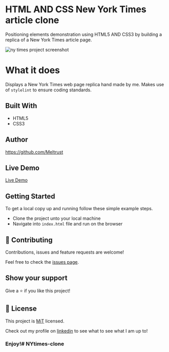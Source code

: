# HTML AND CSS New York Times article clone

Positioning elements demonstration using HTML5 AND CSS3 by building a replica of a New York Times article page.


![ny times project screenshot](https://user-images.githubusercontent.com/57421823/74715611-606e5380-51f2-11ea-997f-2627d3faac37.png)

# What it does

Displays a New York Times web page replica hand made by me.  Makes use of `stylelint` to ensure coding standards.

## Built With

- HTML5
- CSS3

## Author

https://github.com/Meltrust

## Live Demo

[Live Demo](https://meltrust.github.io/NYtimes-clone/)

## Getting Started

To get a local copy up and running follow these simple example steps.
- Clone the project unto your local machine
- Navigate into `index.html` file and run on the browser

## 🤝 Contributing

Contributions, issues and feature requests are welcome!

Feel free to check the [issues page](https://github.com/Meltrust/NYtimes-clone/issues).

## Show your support

Give a ⭐️ if you like this project!

## 📝 License

This project is [MiT](lic.url) licensed.


Check out my profile on [linkedin](https://www.linkedin.com/in/meltrust) to see what to see what I am up to!

### Enjoy!# NYtimes-clone
